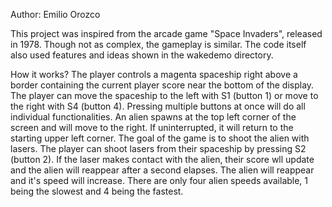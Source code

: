 Author: Emilio Orozco

This project was inspired from the arcade game "Space Invaders", released
in 1978. Though not as complex, the gameplay is similar. The code itself also
used features and ideas shown in the wakedemo directory.

How it works?
The player controls a magenta spaceship right above a border containing the
current player score near the bottom of the display.
The player can move the spaceship to the left with S1
(button 1) or move to the right with S4 (button 4). Pressing multiple buttons
at once will do all individual functionalities. An alien spawns at the top
left corner of the screen and will move to the right. If uninterrupted, it
will return to the starting upper left corner. The goal of the game is to
shoot the alien with lasers. The player can shoot lasers from their spaceship
by pressing S2 (button 2). If the laser makes contact with the alien, their
score wll update and the alien will reappear after a second elapses. The alien
will reappear and it's speed will increase. There are only four alien speeds
available, 1 being the slowest and 4 being the fastest.
